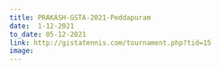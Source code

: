```yaml
---
title: PRAKASH-GSTA-2021-Peddapuram
date:  1-12-2021  
to_date: 05-12-2021
link: http://gistatennis.com/tournament.php?tid=15
image: 
---
```

